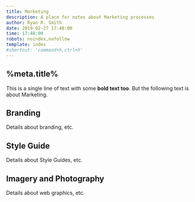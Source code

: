 ```yaml
---
title: Marketing
description: A place for notes about Marketing processes
author: Ryan R. Smith
date: 2019-02-27 17:48:00
time: 17:48:00
robots: noindex,nofollow
template: index
#shortcut: 'command+h,ctrl+h'
---
```


## %meta.title%
This is a single line of text with some **bold text too**. But the following text is about Marketing.

## Branding
Details about branding, etc.

## Style Guide
Details about Style Guides, etc.

## Imagery and Photography
Details about web graphics, etc.
